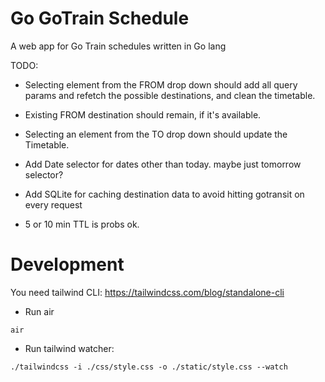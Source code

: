 # Go GoTrain Schedule
A web app for Go Train schedules written in Go lang

TODO: 
- Selecting element from the FROM drop down should add all query params and refetch the possible destinations, and clean the timetable.
- Existing FROM destination should remain, if it's available.
- Selecting an element from the TO drop down should update the Timetable.

- Add Date selector for dates other than today. maybe just tomorrow selector?

- Add SQLite for caching destination data to avoid hitting gotransit on every request
- 5 or 10 min TTL is probs ok.


# Development
You need tailwind CLI:
https://tailwindcss.com/blog/standalone-cli

- Run air
```
air
```
- Run tailwind watcher:
```
./tailwindcss -i ./css/style.css -o ./static/style.css --watch
```